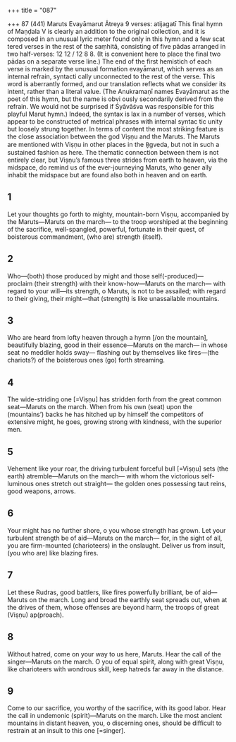 +++
title = "087"

+++
87 (441)
Maruts
Evayāmarut Ātreya
9 verses: atijagatī
This final hymn of Maṇḍala V is clearly an addition to the original collection, and  it is composed in an unusual lyric meter found only in this hymn and a few scat tered verses in the rest of the saṃhitā, consisting of five pādas arranged in two  half-verses: 12 12 / 12 8 8. (It is convenient here to place the final two pādas on  a separate verse line.) The end of the first hemistich of each verse is marked by  the unusual formation evayā́marut, which serves as an internal refrain, syntacti cally unconnected to the rest of the verse. This word is aberrantly formed, and  our translation reflects what we consider its intent, rather than a literal value. (The  Anukramaṇī names Evayāmarut as the poet of this hymn, but the name is obvi ously secondarily derived from the refrain. We would not be surprised if Śyāvāśva  was responsible for this playful Marut hymn.) Indeed, the syntax is lax in a number  of verses, which appear to be constructed of metrical phrases with internal syntac tic unity but loosely strung together.
In terms of content the most striking feature is the close association between the  god Viṣṇu and the Maruts. The Maruts are mentioned with Viṣṇu in other places  in the R̥gveda, but not in such a sustained fashion as here. The thematic connection  between them is not entirely clear, but Viṣṇu’s famous three strides from earth to  heaven, via the midspace, do remind us of the ever-journeying Maruts, who gener
ally inhabit the midspace but are found also both in heaven and on earth.
## 1
Let your thoughts go forth to mighty, mountain-born Viṣṇu,
accompanied by the Maruts—Maruts on the march—
to the troop worshiped at the beginning of the sacrifice, well-spangled, powerful, fortunate in their quest, of boisterous commandment, (who  are) strength (itself).
## 2
Who—(both) those produced by might and those self(-produced)— proclaim (their strength) with their know-how—Maruts on
the march—
with regard to your will—its strength, o Maruts, is not to be assailed; with regard to their giving, their might—that (strength) is like
unassailable mountains.
## 3
Who are heard from lofty heaven through a hymn [/on the mountain],  beautifully blazing, good in their essence—Maruts on the march—
in whose seat no meddler holds sway—
flashing out by themselves like fires—(the chariots?) of the boisterous  ones (go) forth streaming.
## 4
The wide-striding one [=Viṣṇu] has stridden forth from the great
common seat—Maruts on the march.
When from his own (seat) upon the (mountains’) backs he has hitched  up by himself the competitors of extensive might, he goes, growing strong with
kindness, with the superior men.
## 5
Vehement like your roar, the driving turbulent forceful bull [=Viṣṇu] sets  (the earth) atremble—Maruts on the march—
with whom the victorious self-luminous ones stretch out straight—
the golden ones possessing taut reins, good weapons, arrows.
## 6
Your might has no further shore, o you whose strength has grown. Let  your turbulent strength be of aid—Maruts on the march—
for, in the sight of all, you are firm-mounted (charioteers) in the
onslaught.
Deliver us from insult, (you who are) like blazing fires.
## 7
Let these Rudras, good battlers, like fires powerfully brilliant, be of aid— Maruts on the march.
Long and broad the earthly seat spreads out,
when at the drives of them, whose offenses are beyond harm, the troops  of great (Viṣṇu) ap(proach).
## 8
Without hatred, come on your way to us here, Maruts. Hear the call of  the singer—Maruts on the march.
O you of equal spirit, along with great Viṣṇu,
like charioteers with wondrous skill, keep hatreds far away in the
distance.
## 9
Come to our sacrifice, you worthy of the sacrifice, with its good labor.  Hear the call in undemonic (spirit)—Maruts on the march.
Like the most ancient mountains in distant heaven,
you, o discerning ones, should be difficult to restrain at an insult to this  one [=singer].